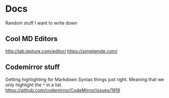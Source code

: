 # Docs

Random stuff I want to write down

## Cool MD Editors

http://lab.lepture.com/editor/
https://simplemde.com/

## Codemirror stuff

Getting highlighting for Markdown Syntax things just right. Meaning that we only highlight the `*` in a list.  
https://github.com/codemirror/CodeMirror/issues/1919
